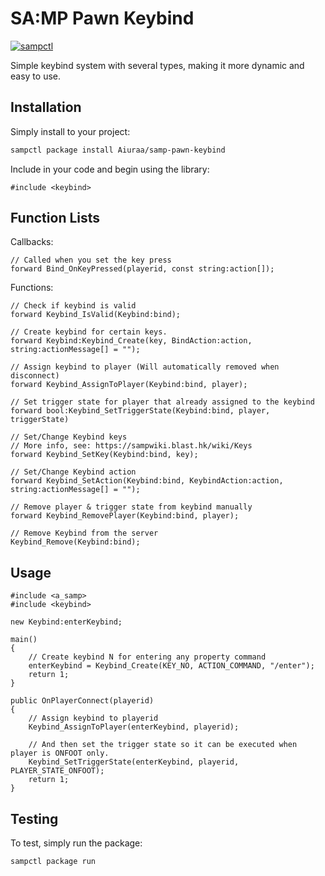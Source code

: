 # SA:MP Pawn Keybind

[![sampctl](https://img.shields.io/badge/sampctl-samp--pawn--keybind-2f2f2f.svg?style=for-the-badge)](https://github.com/Kirima2nd/samp-pawn-keybind)

Simple keybind system with several types, making it more dynamic and easy to use.

## Installation

Simply install to your project:

```bash
sampctl package install Aiuraa/samp-pawn-keybind
```

Include in your code and begin using the library:

```pawn
#include <keybind>
```

## Function Lists

Callbacks:
```pawn
// Called when you set the key press
forward Bind_OnKeyPressed(playerid, const string:action[]);
```

Functions:
```pawn
// Check if keybind is valid
forward Keybind_IsValid(Keybind:bind);

// Create keybind for certain keys.
forward Keybind:Keybind_Create(key, BindAction:action, string:actionMessage[] = "");

// Assign keybind to player (Will automatically removed when disconnect)
forward Keybind_AssignToPlayer(Keybind:bind, player);

// Set trigger state for player that already assigned to the keybind
forward bool:Keybind_SetTriggerState(Keybind:bind, player, triggerState)

// Set/Change Keybind keys
// More info, see: https://sampwiki.blast.hk/wiki/Keys
forward Keybind_SetKey(Keybind:bind, key);

// Set/Change Keybind action
forward Keybind_SetAction(Keybind:bind, KeybindAction:action, string:actionMessage[] = "");

// Remove player & trigger state from keybind manually
forward Keybind_RemovePlayer(Keybind:bind, player);

// Remove Keybind from the server
Keybind_Remove(Keybind:bind);
```

## Usage

```pawn
#include <a_samp>
#include <keybind>

new Keybind:enterKeybind; 

main()
{
    // Create keybind N for entering any property command
    enterKeybind = Keybind_Create(KEY_NO, ACTION_COMMAND, "/enter");
    return 1;
}

public OnPlayerConnect(playerid)
{
    // Assign keybind to playerid
    Keybind_AssignToPlayer(enterKeybind, playerid);

    // And then set the trigger state so it can be executed when player is ONFOOT only.
    Keybind_SetTriggerState(enterKeybind, playerid, PLAYER_STATE_ONFOOT);
    return 1;
}
```

## Testing

To test, simply run the package:

```bash
sampctl package run
```
